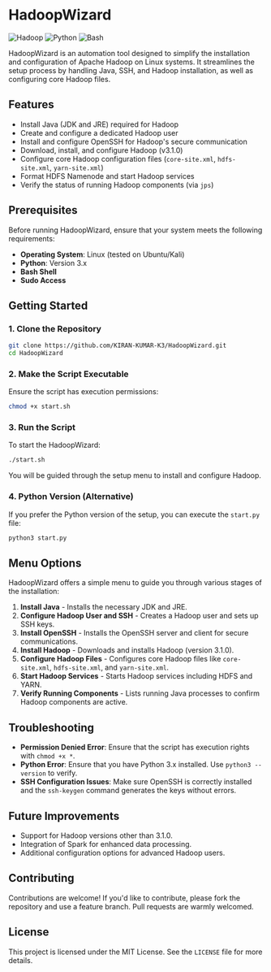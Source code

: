 
# HadoopWizard

![Hadoop](https://img.shields.io/badge/Apache-Hadoop-orange) ![Python](https://img.shields.io/badge/Python-3.x-blue) ![Bash](https://img.shields.io/badge/Shell-Bash-lightgrey)

HadoopWizard is an automation tool designed to simplify the installation and configuration of Apache Hadoop on Linux systems. It streamlines the setup process by handling Java, SSH, and Hadoop installation, as well as configuring core Hadoop files.

## Features

- Install Java (JDK and JRE) required for Hadoop
- Create and configure a dedicated Hadoop user
- Install and configure OpenSSH for Hadoop's secure communication
- Download, install, and configure Hadoop (v3.1.0)
- Configure core Hadoop configuration files (`core-site.xml`, `hdfs-site.xml`, `yarn-site.xml`)
- Format HDFS Namenode and start Hadoop services
- Verify the status of running Hadoop components (via `jps`)

## Prerequisites

Before running HadoopWizard, ensure that your system meets the following requirements:

- **Operating System**: Linux (tested on Ubuntu/Kali)
- **Python**: Version 3.x
- **Bash Shell**
- **Sudo Access**

## Getting Started

### 1. Clone the Repository

```bash
git clone https://github.com/KIRAN-KUMAR-K3/HadoopWizard.git
cd HadoopWizard
```

### 2. Make the Script Executable

Ensure the script has execution permissions:

```bash
chmod +x start.sh
```

### 3. Run the Script

To start the HadoopWizard:

```bash
./start.sh
```

You will be guided through the setup menu to install and configure Hadoop.

### 4. Python Version (Alternative)

If you prefer the Python version of the setup, you can execute the `start.py` file:

```bash
python3 start.py
```

## Menu Options

HadoopWizard offers a simple menu to guide you through various stages of the installation:

1. **Install Java** - Installs the necessary JDK and JRE.
2. **Configure Hadoop User and SSH** - Creates a Hadoop user and sets up SSH keys.
3. **Install OpenSSH** - Installs the OpenSSH server and client for secure communications.
4. **Install Hadoop** - Downloads and installs Hadoop (version 3.1.0).
5. **Configure Hadoop Files** - Configures core Hadoop files like `core-site.xml`, `hdfs-site.xml`, and `yarn-site.xml`.
6. **Start Hadoop Services** - Starts Hadoop services including HDFS and YARN.
7. **Verify Running Components** - Lists running Java processes to confirm Hadoop components are active.

## Troubleshooting

- **Permission Denied Error**: Ensure that the script has execution rights with `chmod +x *`.
- **Python Error**: Ensure that you have Python 3.x installed. Use `python3 --version` to verify.
- **SSH Configuration Issues**: Make sure OpenSSH is correctly installed and the `ssh-keygen` command generates the keys without errors.

## Future Improvements

- Support for Hadoop versions other than 3.1.0.
- Integration of Spark for enhanced data processing.
- Additional configuration options for advanced Hadoop users.

## Contributing

Contributions are welcome! If you'd like to contribute, please fork the repository and use a feature branch. Pull requests are warmly welcomed.

## License

This project is licensed under the MIT License. See the `LICENSE` file for more details.

